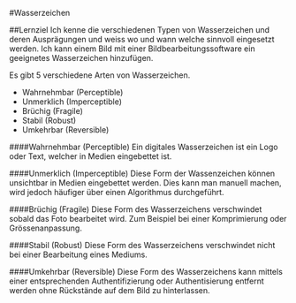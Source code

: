 #Wasserzeichen

##Lernziel
Ich kenne die verschiedenen Typen von Wasserzeichen und deren Ausprägungen und weiss wo und wann welche sinnvoll eingesetzt werden.
Ich kann einem Bild mit einer Bildbearbeitungssoftware ein geeignetes Wasserzeichen hinzufügen.

Es gibt 5 verschiedene Arten von Wasserzeichen. 

* Wahrnehmbar (Perceptible)
* Unmerklich (Imperceptible)
* Brüchig (Fragile)
* Stabil (Robust)
* Umkehrbar (Reversible)

####Wahrnehmbar (Perceptible)
Ein digitales Wasserzeichen ist ein Logo oder Text, welcher in Medien eingebettet ist.

####Unmerklich (Imperceptible)
Diese Form der Wassenzeichen können unsichtbar in Medien eingebettet werden. Dies kann man manuell machen, wird jedoch häufiger über einen Algorithmus durchgeführt.

####Brüchig (Fragile)
Diese Form des Wasserzeichens verschwindet sobald das Foto bearbeitet wird. Zum Beispiel bei einer Komprimierung oder Grössenanpassung.

####Stabil (Robust)
Diese Form des Wasserzeichens verschwindet nicht bei einer Bearbeitung eines Mediums. 

####Umkehrbar (Reversible)
Diese Form des Wasserzeichens kann mittels einer entsprechenden Authentifizierung oder Authentisierung entfernt werden ohne Rückstände auf dem Bild zu hinterlassen.
